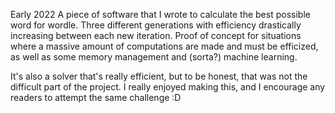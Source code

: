 Early 2022
A piece of software that I wrote to calculate the best possible word for wordle.
Three different generations with efficiency drastically increasing between each new iteration.
Proof of concept for situations where a massive amount of computations are made and must be efficized, as well as some memory management and (sorta?) machine learning.

It's also a solver that's really efficient, but to be honest, that was not the difficult part of the project. I really enjoyed making this, and I encourage any readers to attempt the same challenge :D
